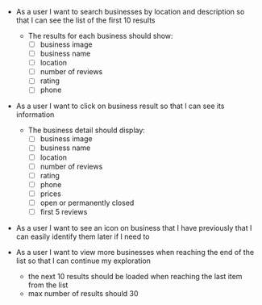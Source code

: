 - As a user I want to search businesses by location and description so that I can see the list of the first 10 results

  - The results for each business should show:
    - [ ] business image
    - [ ] business name
    - [ ] location
    - [ ] number of reviews
    - [ ] rating
    - [ ] phone

- As a user I want to click on business result so that I can see its information

  - The business detail should display:
    - [ ] business image
    - [ ] business name
    - [ ] location
    - [ ] number of reviews
    - [ ] rating
    - [ ] phone
    - [ ] prices
    - [ ] open or permanently closed
    - [ ] first 5 reviews

- As a user I want to see an icon on business that I have previously that I can easily identify them later if I need to

- As a user I want to view more businesses when reaching the end of the list so that I can continue my exploration
  - the next 10 results should be loaded when reaching the last item from the list
  - max number of results should 30
